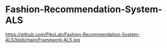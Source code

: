 # Fashion-Recommendation-System-ALS


https://github.com/PikoLab/Fashion-Recommendation-System-ALS/blob/main/Framework-ALS.jpg
